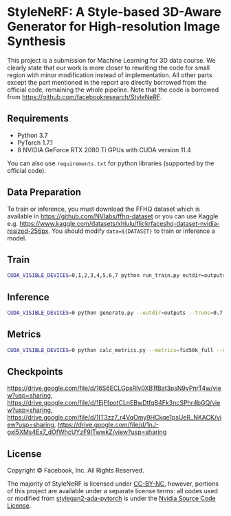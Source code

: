 # StyleNeRF: A Style-based 3D-Aware Generator for High-resolution Image Synthesis </sub>

This project is a submission for Machine Learning for 3D data course. We clearly state that our work is more closer to rewriting the code for small region with minor modification instead of implementation. All other parts except the part mentioned in the report are directly borrowed from the official code, remaining the whole pipeline. Note that the code is borrowed from https://github.com/facebookresearch/StyleNeRF. 

## Requirements
* Python 3.7
* PyTorch 1.7.1
* 8 NVIDIA GeForce RTX 2080 Ti GPUs with CUDA version 11.4

You can also use `requirements.txt` for python libraries (supported by the official code).

## Data Preparation
To train or inference, you must download the FFHQ dataset which is available in https://github.com/NVlabs/ffhq-dataset or you can use Kaggle e.g. https://www.kaggle.com/datasets/xhlulu/flickrfaceshq-dataset-nvidia-resized-256px. You should modify `data=${DATASET}` to train or inference a model.

## Train
```bash
CUDA_VISIBLE_DEVICES=0,1,2,3,4,5,6,7 python run_train.py outdir=outputs data=${DATASET} spec=paper256 model=stylenerf_ffhq
```

## Inference
```bash
CUDA_VISIBLE_DEVICES=0 python generate.py --outdir=outputs --trunc=0.7 --seeds=${SEEDS} --network=${CHECKPOINT_PATH} --render-program="rotation_camera"
```

## Metrics
```bash
CUDA_VISIBLE_DEVICES=0 python calc_metrics.py --metrics=fid50k_full --data=${DATASET} --mirror=1 --network=${CHECKPOINT_PATH}
```

## Checkpoints
https://drive.google.com/file/d/16S6ECLGpsRlv0XB1fBat3psN9vPnrT4w/view?usp=sharing, https://drive.google.com/file/d/1EjFfpotCLnEBwDtfqB4Fk3ncSPhr4bGQ/view?usp=sharing, https://drive.google.com/file/d/1IT3zz7_r4VqOmy9HCkqe1psUeR_NKACK/view?usp=sharing, https://drive.google.com/file/d/1nJ-gxi5XMs4Ex7_dOfWhcUYzF9ITwwkZ/view?usp=sharing

## License
Copyright &copy; Facebook, Inc. All Rights Reserved.

The majority of StyleNeRF is licensed under [CC-BY-NC](https://creativecommons.org/licenses/by-nc/4.0/), however, portions of this project are available under a separate license terms: all codes used or modified from [stylegan2-ada-pytorch](https://github.com/NVlabs/stylegan2-ada-pytorch) is under the [Nvidia Source Code License](https://nvlabs.github.io/stylegan2-ada-pytorch/license.html).
